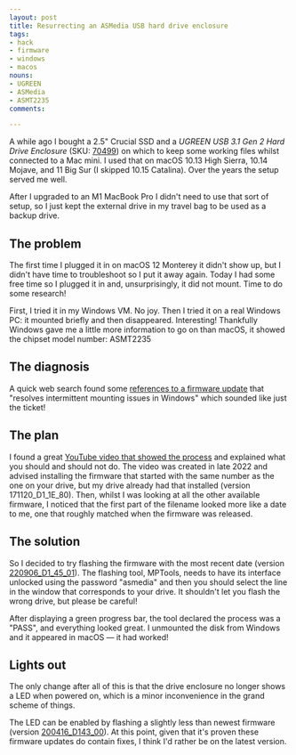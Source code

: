 ```yaml
---
layout: post
title: Resurrecting an ASMedia USB hard drive enclosure
tags:
- hack
- firmware
- windows
- macos
nouns:
- UGREEN
- ASMedia
- ASMT2235
comments: 

---
```


A while ago I bought a 2.5" Crucial SSD and a _UGREEN USB 3.1 Gen 2 Hard Drive Enclosure_ (SKU: [70499](https://www.ugreen.com/collections/hard-drive-enclosure/products/usb-3-1-gen-2-hard-drive-enclosure)) on which to keep some working files whilst connected to a Mac mini. I used that on macOS 10.13 High Sierra, 10.14 Mojave, and 11 Big Sur (I skipped 10.15 Catalina). Over the years the setup served me well. 

After I upgraded to an M1 MacBook Pro I didn't need to use that sort of setup, so I just kept the external drive in my travel bag to be used as a backup drive.

## The problem

The first time I plugged it in on macOS 12 Monterey it didn't show up, but I didn't have time to troubleshoot so I put it away again. Today I had some free time so I plugged it in and, unsurprisingly, it did not mount. Time to do some research!

First, I tried it in my Windows VM. No joy. Then I tried it on a real Windows PC: it mounted briefly and then disappeared. Interesting! Thankfully Windows gave me a little more information to go on than macOS, it showed the chipset model number: ASMT2235

## The diagnosis

A quick web search found some [references to a firmware update](https://www.station-drivers.com/index.php/en/outils/Drivers/Asmedia/ASM-105x-115x-215x-(ASMT-xxxx)-Sata-USB-3.x-controllers/ASM2235-Sata-USB-3.1-controllers/ASMedia-ASM2235-SATA-USB-3.1-Firmware-Version-161102_D1_05_01/lang,en-gb/) that "resolves intermittent mounting issues in Windows" which sounded like just the ticket!

## The plan

I found a great [YouTube video that showed the process](https://www.youtube.com/watch?v=DOxrXnEwqJY) and explained what you should and should not do. The video was created in late 2022 and advised installing the firmware that started with the same number as the one on your drive, but my drive already had that installed (version 171120_D1_1E_80). Then, whilst I was looking at all the other available firmware, I noticed that the first part of the filename looked more like a date to me, one that roughly matched when the firmware was released. 

## The solution

So I decided to try flashing the firmware with the most recent date (version [220906_D1_45_01](https://www.usbdev.ru/files/asmedia/asmt2235firmware/)). The flashing tool, MPTools, needs to have its interface unlocked using the password "asmedia" and then you should select the line in the window that corresponds to your drive. It shouldn't let you flash the wrong drive, but please be careful! 

After displaying a green progress bar, the tool declared the process was a "PASS", and everything looked great. I unmounted the disk from Windows and it appeared in macOS — it had worked!

## Lights out

The only change after all of this is that the drive enclosure no longer shows a LED when powered on, which is a minor inconvenience in the grand scheme of things. 

The LED can be enabled by flashing a slightly less than newest firmware (version [200416_D143_00](https://www.usbdev.ru/files/asmedia/asmt2235firmware/)). At this point, given that it's proven these firmware updates do contain fixes, I think I'd rather be on the latest version.